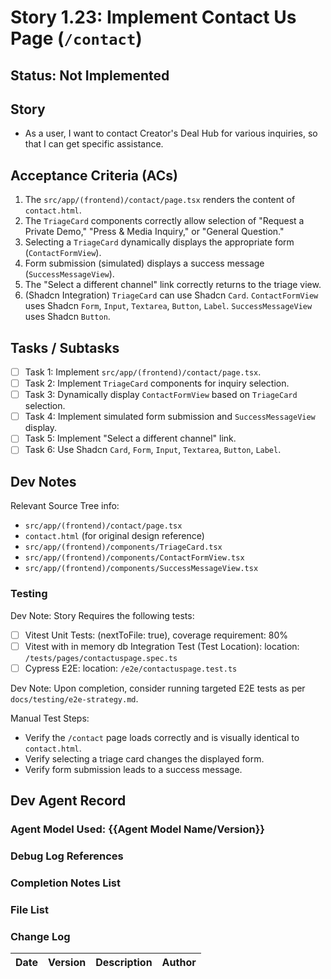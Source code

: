 # Story 1.23: Implement Contact Us Page (`/contact`)

## Status: Not Implemented

## Story

- As a user, I want to contact Creator's Deal Hub for various inquiries, so that I can get specific assistance.

## Acceptance Criteria (ACs)

1.  The `src/app/(frontend)/contact/page.tsx` renders the content of `contact.html`.
2.  The `TriageCard` components correctly allow selection of "Request a Private Demo," "Press & Media Inquiry," or "General Question."
3.  Selecting a `TriageCard` dynamically displays the appropriate form (`ContactFormView`).
4.  Form submission (simulated) displays a success message (`SuccessMessageView`).
5.  The "Select a different channel" link correctly returns to the triage view.
6.  (Shadcn Integration) `TriageCard` can use Shadcn `Card`. `ContactFormView` uses Shadcn `Form`, `Input`, `Textarea`, `Button`, `Label`. `SuccessMessageView` uses Shadcn `Button`.

## Tasks / Subtasks

- [ ] Task 1: Implement `src/app/(frontend)/contact/page.tsx`.
- [ ] Task 2: Implement `TriageCard` components for inquiry selection.
- [ ] Task 3: Dynamically display `ContactFormView` based on `TriageCard` selection.
- [ ] Task 4: Implement simulated form submission and `SuccessMessageView` display.
- [ ] Task 5: Implement "Select a different channel" link.
- [ ] Task 6: Use Shadcn `Card`, `Form`, `Input`, `Textarea`, `Button`, `Label`.

## Dev Notes

Relevant Source Tree info:
- `src/app/(frontend)/contact/page.tsx`
- `contact.html` (for original design reference)
- `src/app/(frontend)/components/TriageCard.tsx`
- `src/app/(frontend)/components/ContactFormView.tsx`
- `src/app/(frontend)/components/SuccessMessageView.tsx`

### Testing

Dev Note: Story Requires the following tests:

- [ ] Vitest Unit Tests: (nextToFile: true), coverage requirement: 80%
- [ ] Vitest with in memory db Integration Test (Test Location): location: `/tests/pages/contactuspage.spec.ts`
- [ ] Cypress E2E: location: `/e2e/contactuspage.test.ts`

Dev Note: Upon completion, consider running targeted E2E tests as per `docs/testing/e2e-strategy.md`.

Manual Test Steps:
- Verify the `/contact` page loads correctly and is visually identical to `contact.html`.
- Verify selecting a triage card changes the displayed form.
- Verify form submission leads to a success message.

## Dev Agent Record

### Agent Model Used: {{Agent Model Name/Version}}

### Debug Log References

### Completion Notes List

### File List

### Change Log

| Date | Version | Description | Author |
| :--- | :------ | :---------- | :----- |